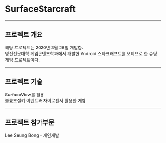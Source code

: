 # SurfaceStarcraft
-------------------
## 프로젝트 개요
해당 프로젝트는 2020년 3월 26일 개발함. <br/>
영진전문대학 게임콘텐츠학과에서 개발한 Android 스타크래프트를 모티브로 한 슈팅 게임 프로젝트이다. <br/>

-------------------
## 프로젝트 기술
SurfaceView를 활용 <br/>
볼륨조절키 이벤트와 자이로센서 활용한 게임

-------------------
## 프로젝트 참가부문
Lee Seung Bong  - 개인개발
